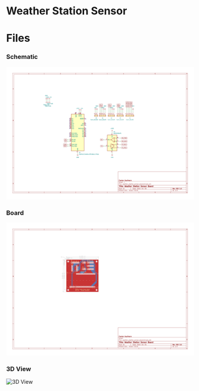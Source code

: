 # Weather Station Sensor

# Files

### Schematic

![Schematic](./assets/weather_station_sensor_board_schematic.svg)

### Board                                                     
                                                                 
![Board](./assets/weather_station_sensor_board_board.svg)

### 3D View                                                     
                                                                 
![3D View](./assets/weather_station_sensor_board_3dview.svg)
